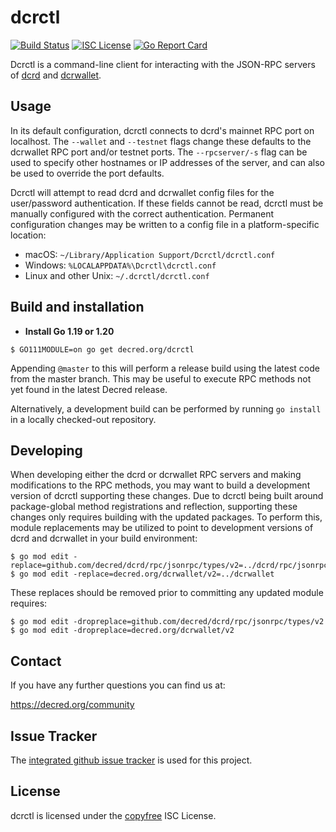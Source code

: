 dcrctl
======

[![Build Status](https://github.com/decred/dcrctl/workflows/Build%20and%20Test/badge.svg)](https://github.com/decred/dcrctl/actions)
[![ISC License](https://img.shields.io/badge/license-ISC-blue.svg)](http://copyfree.org)
[![Go Report Card](https://goreportcard.com/badge/github.com/decred/dcrctl)](https://goreportcard.com/report/github.com/decred/dcrctl)

Dcrctl is a command-line client for interacting with the JSON-RPC servers of
[dcrd](https://github.com/decred/dcrd) and
[dcrwallet](https://github.com/decred/dcrwallet).

## Usage

In its default configuration, dcrctl connects to dcrd's mainnet RPC port on
localhost.  The `--wallet` and `--testnet` flags change these defaults to the
dcrwallet RPC port and/or testnet ports.  The `--rpcserver/-s` flag can be used
to specify other hostnames or IP addresses of the server, and can also be used
to override the port defaults.

Dcrctl will attempt to read dcrd and dcrwallet config files for the
user/password authentication.  If these fields cannot be read, dcrctl must be
manually configured with the correct authentication.  Permanent configuration
changes may be written to a config file in a platform-specific location:

* macOS: `~/Library/Application Support/Dcrctl/dcrctl.conf`
* Windows: `%LOCALAPPDATA%\Dcrctl\dcrctl.conf`
* Linux and other Unix: `~/.dcrctl/dcrctl.conf`

## Build and installation

- **Install Go 1.19 or 1.20**

```
$ GO111MODULE=on go get decred.org/dcrctl
```

Appending `@master` to this will perform a release build using the latest code
from the master branch.  This may be useful to execute RPC methods not yet found
in the latest Decred release.

Alternatively, a development build can be performed by running `go install` in a
locally checked-out repository.

## Developing

When developing either the dcrd or dcrwallet RPC servers and making
modifications to the RPC methods, you may want to build a development version of
dcrctl supporting these changes.  Due to dcrctl being built around
package-global method registrations and reflection, supporting these changes
only requires building with the updated packages.  To perform this, module
replacements may be utilized to point to development versions of dcrd and
dcrwallet in your build environment:

```
$ go mod edit -replace=github.com/decred/dcrd/rpc/jsonrpc/types/v2=../dcrd/rpc/jsonrpc/types
$ go mod edit -replace=decred.org/dcrwallet/v2=../dcrwallet
```

These replaces should be removed prior to committing any updated module
requires:

```
$ go mod edit -dropreplace=github.com/decred/dcrd/rpc/jsonrpc/types/v2
$ go mod edit -dropreplace=decred.org/dcrwallet/v2
```

## Contact

If you have any further questions you can find us at:

https://decred.org/community

## Issue Tracker

The [integrated github issue tracker](https://github.com/decred/dcrctl/issues)
is used for this project.

## License

dcrctl is licensed under the [copyfree](http://copyfree.org) ISC License.
